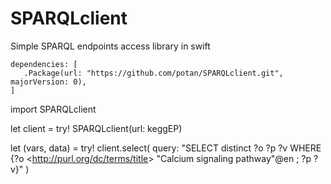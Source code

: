 # SPARQLclient
Simple SPARQL endpoints access library in swift

    dependencies: [
       .Package(url: "https://github.com/potan/SPARQLclient.git", majorVersion: 0),
    ]

import SPARQLclient

let client = try! SPARQLclient(url: keggEP)

let (vars, data) = try! client.select(
     query: "SELECT distinct ?o ?p ?v WHERE {?o &lt;http://purl.org/dc/terms/title&gt; "Calcium signaling pathway"@en ; ?p ?v}" )
